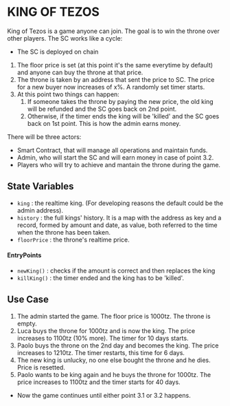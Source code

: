 # KING OF TEZOS
King of Tezos is a game anyone can join.
The goal is to win the throne over other players.
The SC works like a cycle:
- The SC is deployed on chain
1. The floor price is set (at this point it's the same everytime by default) and anyone can buy the throne at that price.
2. The throne is taken by an address that sent the price to SC. The price for a new buyer now increases of x%. A randomly set timer starts.
3. At this point two things can happen:
    1. If someone takes the throne by paying the new price, the old king will be refunded and the SC goes back on 2nd point. 
    2. Otherwise, if the timer ends the king will be 'killed' and the SC goes back on 1st point. This is how the admin earns money.

There will be three actors:
- Smart Contract, that will manage all operations and maintain funds.
- Admin, who will start the SC and will earn money in case of point 3.2.
- Players who will try to achieve and mantain the throne during the game.

## State Variables
- `king` : the realtime king. (For developing reasons the default could be the admin address). 
- `history` : the full kings' history. It is a map with the address as key and a record, formed by amount and date, as value, both referred to the time when the throne has been taken.
- `floorPrice` : the throne's realtime price.


#### EntryPoints
- `newKing()` : checks if the amount is correct and then replaces the king
- `killKing()` : the timer ended and the king has to be 'killed'.


## Use Case
1. The admin started the game. The floor price is 1000tz. The throne is empty.
2. Luca buys the throne for 1000tz and is now the king. The price increases to 1100tz (10% more). The timer for 10 days starts.
3. Paolo buys the throne on the 2nd day and becomes the king. The price increases to 1210tz. The timer restarts, this time for 6 days.
4. The new king is unlucky, no one else bought the throne and he dies. Price is resetted.
5. Paolo wants to be king again and he buys the throne for 1000tz. The price increases to 1100tz and the timer starts for 40 days.
- Now the game continues until either point 3.1 or 3.2 happens.

